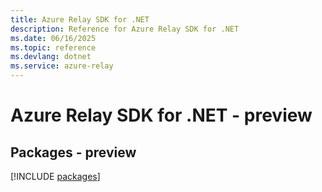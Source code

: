 ```yaml
---
title: Azure Relay SDK for .NET
description: Reference for Azure Relay SDK for .NET
ms.date: 06/16/2025
ms.topic: reference
ms.devlang: dotnet
ms.service: azure-relay
---
```

# Azure Relay SDK for .NET - preview
## Packages - preview
[!INCLUDE [packages](relay-index.md)]